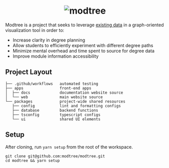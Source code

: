 <h1 align="center">
  <img src="https://raw.githubusercontent.com/wiki/modtree/modtree/logo-light.png" alt="modtree">
</h1>

Modtree is a project that seeks to leverage [existing
data](https://api.nusmods.com/v2/) in a graph-oriented visualization
tool in order to:

* Increase clarity in degree planning
* Allow students to efficiently experiment with different degree paths
* Minimize mental overhead and time spent to source for degree data
* Improve module information accessibility

## Project Layout

```
├── .github/workflows   automated testing
├── apps                front-end apps
│  ├── docs             documentation website source
│  └── web              main website source
└── packages            project-wide shared resources
   ├── config           lint and formatting configs
   ├── database         backend functions
   ├── tsconfig         typescript configs
   └── ui               shared UI elements
```

## Setup

After cloning, run `yarn setup` from the root of the workspace.

```
git clone git@github.com:modtree/modtree.git
cd modtree && yarn setup
```

